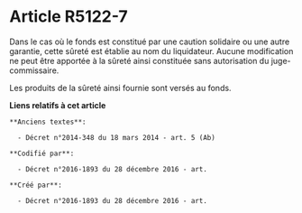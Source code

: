 # Article R5122-7

Dans le cas où le fonds est constitué par une caution solidaire ou une autre garantie, cette sûreté est établie au nom du
liquidateur. Aucune modification ne peut être apportée à la sûreté ainsi constituée sans autorisation du juge-commissaire.

Les produits de la sûreté ainsi fournie sont versés au fonds.

**Liens relatifs à cet article**

	**Anciens textes**:

	  - Décret n°2014-348 du 18 mars 2014 - art. 5 (Ab)

	**Codifié par**:

	  - Décret n°2016-1893 du 28 décembre 2016 - art.

	**Créé par**:

	  - Décret n°2016-1893 du 28 décembre 2016 - art.
